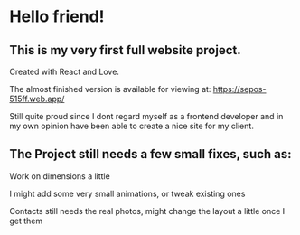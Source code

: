 # Hello friend!

## This is my very first full website project.
Created with React and Love.

The almost finished version is available for viewing at: https://sepos-515ff.web.app/

Still quite proud since I dont regard myself as a frontend developer and in my own opinion have been able to create a nice site for my client.

## The Project still needs a few small fixes, such as:

Work on dimensions a little

I might add some very small animations, or tweak existing ones

Contacts still needs the real photos, might change the layout a little once I get them
